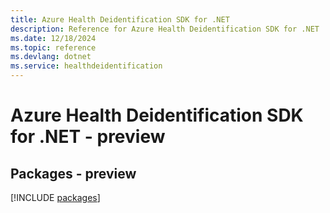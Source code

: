 ```yaml
---
title: Azure Health Deidentification SDK for .NET
description: Reference for Azure Health Deidentification SDK for .NET
ms.date: 12/18/2024
ms.topic: reference
ms.devlang: dotnet
ms.service: healthdeidentification
---
```

# Azure Health Deidentification SDK for .NET - preview
## Packages - preview
[!INCLUDE [packages](health-deidentification-index.md)]